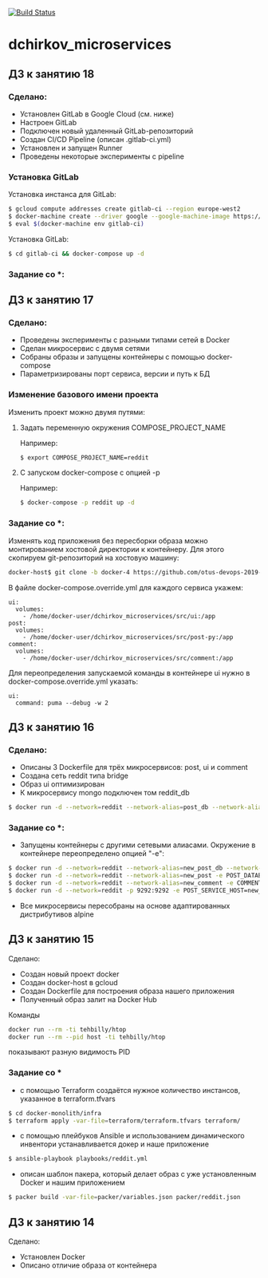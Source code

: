 [![Build Status](https://travis-ci.com/otus-devops-2019-02/dchirkov_microservices.svg?branch=master)](https://travis-ci.com/otus-devops-2019-02/dchirkov_microservices)

# dchirkov_microservices


## ДЗ к занятию 18

### Сделано:

* Установлен GitLab в Google Cloud (см. ниже)
* Настроен GitLab
* Подключен новый удаленный GitLab-репозиторий
* Создан CI/CD Pipeline (описан .gitlab-ci.yml)
* Установлен и запущен Runner
* Проведены некоторые эксперименты с pipeline

### Установка GitLab

Установка инстанса для GitLab:
```bash
$ gcloud compute addresses create gitlab-ci --region europe-west2
$ docker-machine create --driver google --google-machine-image https://www.googleapis.com/compute/v1/projects/ubuntu-os-cloud/global/images/family/ubuntu-1604-lts --google-machine-type n1-standard-1 --google-address gitlab-ci --google-tags http-server,https-server --google-zone europe-west2-b gitlab-ci
$ eval $(docker-machine env gitlab-ci)
```

Установка GitLab: 
```bash
$ cd gitlab-ci && docker-compose up -d
```

### Задание со *:













## ДЗ к занятию 17

### Сделано:

* Проведены эксперименты с разными типами сетей в Docker
* Сделан микросервис с двумя сетями
* Собраны образы и запущены контейнеры с помощью docker-compose
* Параметризированы порт сервиса, версии и путь к БД

### Изменение базового имени проекта

Изменить проект можно двумя путями:
1. Задать переменную окружения COMPOSE_PROJECT_NAME

   Например:
   ```bash
   $ export COMPOSE_PROJECT_NAME=reddit
   ```
2. С запуском docker-compose с опцией -p

   Например:
   ```bash
   $ docker-compose -p reddit up -d
   ```

### Задание со *:

Изменять код приложения без пересборки образа можно монтированием хостовой директории к контейнеру.
Для этого скопируем git-репозиторий на хостовую машину:
```bash
docker-host$ git clone -b docker-4 https://github.com/otus-devops-2019-02/dchirkov_microservices.git
```
В файле docker-compose.override.yml для каждого сервиса укажем:
```
ui:
  volumes:
    - /home/docker-user/dchirkov_microservices/src/ui:/app
post:
  volumes:
    - /home/docker-user/dchirkov_microservices/src/post-py:/app
comment:
  volumes:
    - /home/docker-user/dchirkov_microservices/src/comment:/app
```

Для переопределения запускаемой команды в контейнере ui нужно в docker-compose.override.yml указать:
```
ui:
  command: puma --debug -w 2
```

## ДЗ к занятию 16

### Сделано:

* Описаны 3 Dockerfile для трёх микросервисов: post, ui и comment
* Создана сеть reddit типа bridge
* Образ ui оптимизирован
* К микросервису mongo подключен том reddit_db
```bash
$ docker run -d --network=reddit --network-alias=post_db --network-alias=comment_db -v reddit_db:/data/db mongo:latest
```

### Задание со *:

* Запущены контейнеры с другими сетевыми алиасами. Окружение в контейнере переопределено опцией "-e":
```bash
$ docker run -d --network=reddit --network-alias=new_post_db --network-alias=new_comment_db mongo:latest
$ docker run -d --network=reddit --network-alias=new_post -e POST_DATABASE_HOST=new_post_db daryan/post:1.0
$ docker run -d --network=reddit --network-alias=new_comment -e COMMENT_DATABASE_HOST=new_comment_db daryan/comment:1.0
$ docker run -d --network=reddit -p 9292:9292 -e POST_SERVICE_HOST=new_post -e COMMENT_SERVICE_HOST=new_comment daryan/ui:1.0
```
* Все микросервисы пересобраны на основе адаптированных дистрибутивов alpine

## ДЗ к занятию 15

Сделано:

* Создан новый проект docker
* Создан docker-host в gcloud
* Создан Dockerfile для построения образа нашего приложения 
* Полученный образ залит на Docker Hub 

Команды 
```bash
docker run --rm -ti tehbilly/htop
docker run --rm --pid host -ti tehbilly/htop
```
показывают разную видимость PID 

### Задание со *

* с помощью Terraform создаётся нужное количество инстансов, указанное в terraform.tfvars
```bash
$ cd docker-monolith/infra
$ terraform apply -var-file=terraform/terraform.tfvars terraform/
```

* с помощью плейбуков Ansible и использованием динамического инвентори устанавливается докер и наше приложение
```bash
$ ansible-playbook playbooks/reddit.yml
```

* описан шаблон пакера, который делает образ с уже установленным Docker и нашим приложением
```bash
$ packer build -var-file=packer/variables.json packer/reddit.json
```


## ДЗ к занятию 14

Сделано:

* Установлен Docker 
* Описано отличие образа от контейнера
